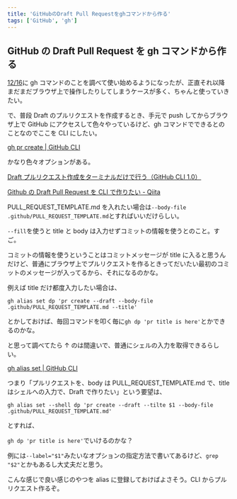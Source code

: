 ```yaml
---
title: 'GitHubのDraft Pull Requestをghコマンドから作る'
tags: ['GitHub', 'gh']
---
```


## GitHub の Draft Pull Request を gh コマンドから作る

[12/16](/post/2021-12-16/)に gh コマンドのことを調べて使い始めるようになったが、正直それ以降まだまだブラウザ上で操作したりしてしまうケースが多く、ちゃんと使っていきたい。

で、普段 Draft のプルリクエストを作成するとき、手元で push してからブラウザ上で GitHub にアクセスして色々やっているけど、gh コマンドでできるとのことなのでここを CLI にしたい。

[gh pr create \| GitHub CLI](https://cli.github.com/manual/gh_pr_create)

かなり色々オプションがある。

[Draft プルリクエスト作成をターミナルだけで行う（GitHub CLI 1\.0）](https://zenn.dev/uta_mory/articles/ada21cdf98fcd988105f)

[Github の Draft Pull Request を CLI で作りたい \- Qiita](https://qiita.com/tomtwinkle/items/dbb9d1dc07ce077990a8)

PULL_REQUEST_TEMPLATE.md を入れたい場合は`--body-file .github/PULL_REQUEST_TEMPLATE.md`とすればいいだけらしい。

`--fill`を使うと title と body は入力せずコミットの情報を使うとのこと。すご。

コミットの情報を使うということはコミットメッセージが title に入ると思うんだけど、普通にブラウザ上でプルリクエストを作るときってだいたい最初のコミットのメッセージが入ってるから、それになるのかな。

例えば title だけ都度入力したい場合は、

`gh alias set dp 'pr create --draft --body-file .github/PULL_REQUEST_TEMPLATE.md --title'`

とかしておけば、毎回コマンドを叩く毎に`gh dp 'pr title is here'`とかできるのかな。

と思って調べてたら ↑ のは間違いで、普通にシェルの入力を取得できるらしい。

[gh alias set \| GitHub CLI](https://cli.github.com/manual/gh_alias_set)

つまり「プルリクエストを、body は PULL_REQUEST_TEMPLATE.md で、title はシェルへの入力で、Draft で作りたい」という要望は、

`gh alias set --shell dp 'pr create --draft --tilte $1 --body-file .github/PULL_REQUEST_TEMPLATE.md'`

とすれば、

`gh dp 'pr title is here'`でいけるのかな？

例には`--label="$1"`みたいなオプションの指定方法で書いてあるけど、`grep "$2"`とかもあるし大丈夫だと思う。

こんな感じで良い感じのやつを alias に登録しておけばよさそう。CLI からプルリクエスト作るぞ。
